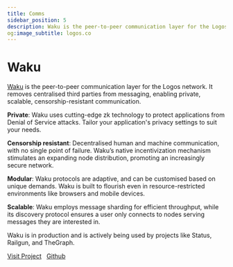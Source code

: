 ```yaml
---
title: Comms 
sidebar_position: 5
description: Waku is the peer-to-peer communication layer for the Logos Network.
og:image_subtitle: logos.co
---
```


# Waku

<p><u>Waku</u> is the peer-to-peer communication layer for the Logos network. It removes centralised third parties from messaging, enabling private, scalable, censorship-resistant communication.</p>

**Private**: Waku uses cutting-edge zk technology to protect applications from Denial of Service attacks. Tailor your application's privacy settings to suit your needs.

**Censorship resistant**: Decentralised human and machine communication, with no single point of failure. Waku’s native incentivization mechanism stimulates an expanding node distribution, promoting an increasingly secure network.

**Modular**: Waku protocols are adaptive, and can be customised based on unique demands. Waku is built to flourish even in resource-restricted environments like browsers and mobile devices.

**Scalable**: Waku employs message sharding for efficient throughput, while its discovery protocol ensures a user only connects to nodes serving messages they are interested in.

Waku is in production and is actively being used by projects like Status, Railgun, and TheGraph.


[Visit Project](https://waku.org/) &nbsp; [Github](https://github.com/waku-org)

